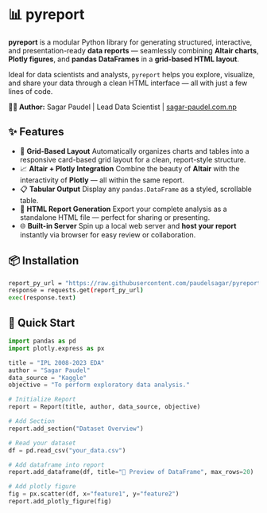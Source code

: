 # 📊 pyreport

**pyreport** is a modular Python library for generating structured, interactive, and presentation-ready **data reports** — seamlessly combining **Altair charts**, **Plotly figures**, and **pandas DataFrames** in a **grid-based HTML layout**.

Ideal for data scientists and analysts, `pyreport` helps you explore, visualize, and share your data through a clean HTML interface — all with just a few lines of code.



**👨‍💻 Author:** Sagar Paudel | Lead Data Scientist | [sagar-paudel.com.np](https://sagar-paudel.com.np/) 



## ✨ Features

- 🧱 **Grid-Based Layout**
   Automatically organizes charts and tables into a responsive card-based grid layout for a clean, report-style structure.
- 📈 **Altair + Plotly Integration**
   Combine the beauty of **Altair** with the interactivity of **Plotly** — all within the same report.
- 📋 **Tabular Output**
   Display any `pandas.DataFrame` as a styled, scrollable table.
- 🧾 **HTML Report Generation**
   Export your complete analysis as a standalone HTML file — perfect for sharing or presenting.
- 🌐 **Built-in Server**
   Spin up a local web server and **host your report** instantly via browser for easy review or collaboration.



## 📦 Installation

```bash
report_py_url = "https://raw.githubusercontent.com/paudelsagar/pyreport/refs/heads/main/report.py"
response = requests.get(report_py_url)
exec(response.text)
```



## 🚀 Quick Start

```python
import pandas as pd
import plotly.express as px

title = "IPL 2008-2023 EDA"
author = "Sagar Paudel"
data_source = "Kaggle"
objective = "To perform exploratory data analysis."

# Initialize Report
report = Report(title, author, data_source, objective)

# Add Section
report.add_section("Dataset Overview")

# Read your dataset
df = pd.read_csv("your_data.csv")

# Add dataframe into report
report.add_dataframe(df, title="📄 Preview of DataFrame", max_rows=20)

# Add plotly figure
fig = px.scatter(df, x="feature1", y="feature2")
report.add_plotly_figure(fig)
```
